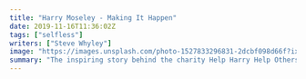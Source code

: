 ```yaml
---
title: "Harry Moseley - Making It Happen"
date: 2019-11-16T11:36:02Z
tags: ["selfless"]
writers: ["Steve Whyley"]
image: "https://images.unsplash.com/photo-1527833296831-2dcbf098d66f?ixlib=rb-1.2.1&ixid=eyJhcHBfaWQiOjEyMDd9&auto=format&fit=crop&w=300&q=100"
summary: "The inspiring story behind the charity Help Harry Help Others and how one boy changed the lives of thousands."
---
```

